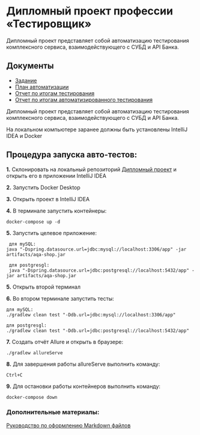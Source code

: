# Дипломный проект профессии «Тестировщик»

Дипломный проект представляет собой автоматизацию тестирования комплексного сервиса, взаимодействующего с СУБД и API Банка.

## Документы
* [Задание](https://github.com/Gabr12el/QA_DIPLOM/blob/master/docs/Zadanie.md)
* [План автоматизации](https://github.com/Gabr12el/QA_DIPLOM/blob/master/docs/Plan.md)
* [Отчет по итогам тестирования](https://github.com/Gabr12el/QA_DIPLOM/blob/master/docs/Report.md)
* [Отчет по итогам автоматизированного тестирования](https://github.com/Gabr12el/QA_DIPLOM/blob/master/docs/Summary.md)

Дипломный проект представляет собой автоматизацию тестирования комплексного сервиса, взаимодействующего с СУБД и API Банка.

На локальном компьютере заранее должны быть установлены IntelliJ IDEA и Docker

## Процедура запуска авто-тестов:

**1.** Склонировать на локальный репозиторий [Дипломный проект](https://github.com/netology-code/qa-diploma) и открыть его в приложении IntelliJ IDEA

**2.** Запустить Docker Desktop

**3.** Открыть проект в IntelliJ IDEA

**4.** В терминале запустить контейнеры:

    docker-compose up -d

**5.** Запустить целевое приложение:

     для mySQL: 
    java "-Dspring.datasource.url=jdbc:mysql://localhost:3306/app" -jar artifacts/aqa-shop.jar 

     для postgresgl:
     java "-Dspring.datasource.url=jdbc:postgresql://localhost:5432/app" -jar artifacts/aqa-shop.jar

**5.** Открыть второй терминал

**6.** Во втором терминале запустить тесты:

    для mySQL:
    ./gradlew clean test "-Ddb.url=jdbc:mysql://localhost:3306/app"

    для postgresgl: 
    ./gradlew clean test "-Ddb.url=jdbc:postgresql://localhost:5432/app"

**7.** Создать отчёт Allure и открыть в браузере:

    ./gradlew allureServe

**8.** Для завершения работы allureServe выполнить команду:

    Ctrl+C

**9.** Для остановки работы контейнеров выполнить команду:

    docker-compose down

### Дополнительные материалы:
[Руководство по оформлению Markdown файлов](https://gist.github.com/Jekins/2bf2d0638163f1294637#Emphasis)